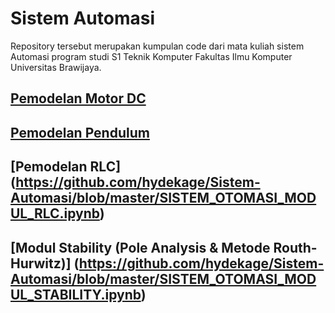 # Sistem Automasi # 

Repository tersebut merupakan kumpulan code dari mata kuliah sistem Automasi program studi S1 Teknik Komputer Fakultas Ilmu Komputer Universitas Brawijaya.

## [Pemodelan Motor DC](https://github.com/hydekage/control-system/blob/master/SISTEM_OTOMASI_MODUL_MOTOR_DC.ipynb)
## [Pemodelan Pendulum](https://github.com/hydekage/control-system/blob/master/SISTEM_OTOMASI_MODUL_PENDULUM.ipynb)
## [Pemodelan RLC] (https://github.com/hydekage/Sistem-Automasi/blob/master/SISTEM_OTOMASI_MODUL_RLC.ipynb)
## [Modul Stability (Pole Analysis & Metode Routh-Hurwitz)] (https://github.com/hydekage/Sistem-Automasi/blob/master/SISTEM_OTOMASI_MODUL_STABILITY.ipynb)

